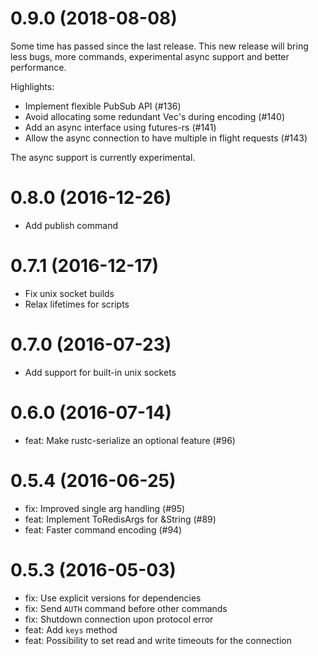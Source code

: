 # 0.9.0 (2018-08-08)

Some time has passed since the last release.
This new release will bring less bugs, more commands, experimental async support and better performance.

Highlights:

* Implement flexible PubSub API (#136)
* Avoid allocating some redundant Vec's during encoding (#140)
* Add an async interface using futures-rs (#141)
* Allow the async connection to have multiple in flight requests (#143)

The async support is currently experimental.

# 0.8.0 (2016-12-26)

* Add publish command

# 0.7.1 (2016-12-17)

* Fix unix socket builds
* Relax lifetimes for scripts

# 0.7.0 (2016-07-23)

* Add support for built-in unix sockets

# 0.6.0 (2016-07-14)

* feat: Make rustc-serialize an optional feature (#96)

# 0.5.4 (2016-06-25)

* fix: Improved single arg handling (#95)
* feat: Implement ToRedisArgs for &String (#89)
* feat: Faster command encoding (#94)

# 0.5.3 (2016-05-03)

* fix: Use explicit versions for dependencies
* fix: Send `AUTH` command before other commands
* fix: Shutdown connection upon protocol error
* feat: Add `keys` method
* feat: Possibility to set read and write timeouts for the connection
